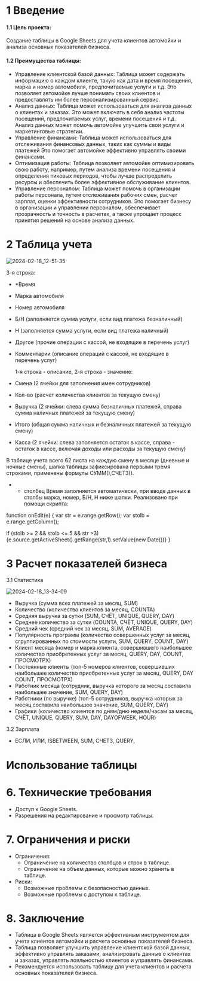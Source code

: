 # 1 Введение

#### 1.1 Цель проекта: 
Создание таблицы в Google Sheets для учета клиентов автомойки и анализа основных показателей бизнеса.
#### 1.2 Преимущества таблицы: 
- Управление клиентской базой данных: Таблица может содержать информацию о каждом клиенте, такую как дата и время посещения, марка и номер автомобиля, предпочитаемые услуги и т.д. Это позволяет автомойке лучше понимать своих клиентов и предоставлять им более персонализированный сервис.
- Анализ данных: Таблица может использоваться для анализа данных о клиентах и заказах. Это может включать в себя анализ частоты посещений, предпочитаемых услуг, времени посещения и т.д. Анализ данных может помочь автомойке улучшить свои услуги и маркетинговые стратегии.
- Управление финансами: Таблица может использоваться для отслеживания финансовых данных, таких как суммы и виды платежей Это помогает автомойке эффективно управлять своими финансами.
-  Оптимизация работы: Таблица позволяет автомойке оптимизировать свою работу, например, путем анализа времени посещения и определения пиковых периодов, чтобы лучше распределить ресурсы и обеспечить более эффективное обслуживание клиентов.
-  Управление персоналом: Таблица может помочь в организации работы персонала, путем отслеживания рабочих смен, расчет зарплат, оценки эффективности сотрудников. Это помогает бизнесу в организации и управлении персоналом, обеспечивает прозрачность и точность в расчетах, а также упрощает процесс принятия решений на основе анализа данных.

# 2 Таблица учета

![2024-02-18_12-51-35](https://github.com/koreugene95/DataAnalyst/assets/159468267/6ad25a4f-c838-400f-8106-f7109cad7ae9)

3-я строка:

- *Время 
- Марка автомобиля
- Номер автомобиля
- Б/Н (заполняется сумма услуги, если вид платежа безналичный)
- Н (заполняется сумма услуги, если вид платежа наличный)
- Другое (прочие операции с кассой, не входящие в перечень услуг)
- Комментарии (описание операций с кассой, не входящие в перечень услуг)

  1-я строка - описание, 2-я строка - значение:

- Смена (2 ячейки для заполнения имен сотрудников)
- Кол-во (расчет количества клиентов за текущую смену)
- Выручка (2 ячейки: слева сумма безналичных платежей, справа сумма наличных платежей за текущую смену)
- Итого (общая сумма наличных и безналичных платежей за текущую смену)
- Касса (2 ячейки: слева заполняется остаток в кассе, справа - остаток в кассе, включая доходы или расходы за текущую смену)

В таблице учета всего 62 листа на каждую смену в месяце (дневные и ночные смены), шапка таблицы зафиксирована первыми тремя строками, применены формулы СУММ(),СЧЕТЗ().
* - столбец Время заполняется автоматически, при вводе данных в столбы марка, номер, Б/Н, Н ниже шапки. Реализовано при помощи скрипта:
  
function onEdit(e) {
var str = e.range.getRow();
var stolb = e.range.getColumn();
  
  if (stolb >= 2 && stolb <= 5 && str >3)
     {e.source.getActiveSheet().getRange(str,1).setValue(new Date())}
}

# 3 Расчет показателей бизнеса

3.1 Статистика

![2024-02-18_13-34-09](https://github.com/koreugene95/DataAnalyst/assets/159468267/123baa70-5571-473b-94f8-cfab94a7f005)

- Выручка (сумма всех платежей за месяц, SUM)
- Количество (количество клиентов за месяц, COUNTA)
- Средняя выручка за сутки (SUM, СЧЁТ, UNIQUE, QUERY, DAY)
- Среднее количество за сутки (COUNTA, СЧЁТ, UNIQUE, QUERY, DAY)
- Средний чек (средний чек за месяц, SUM, AVERAGE)
- Популярность программ (количество совершенных услуг за месяц, сгруппированных по стоимости услуги, SUM, QUERY, COUNT, DAY)
- Клиент месяца (номер и марка клиента, совершившего наибольшее количество приобретенных услуг за месяц, QUERY, DAY, COUNT, ПРОСМОТРХ)
- Постоянные клиенты (топ-5 номеров клиентов, совершивших наибольшее количество приобретенных услуг за месяц, QUERY, DAY COUNT, ПРОСМОТРХ)
- Работник месяца (сотрудник, выручка которого за месяц составила наибольшее значение, SUM, QUERY, DAY)
- Работники (по выручке) (топ-5 сотрудников, выручка которых за месяц составила наибольшее значение, SUM, QUERY, DAY)
- Графики (количество клиентов по дням/дню недели/часам за месяц, СЧЁТ, UNIQUE, QUERY, SUM, DAY, DAYOFWEEK, HOUR)

3.2 Зарплата

- ЕСЛИ, ИЛИ, ISBETWEEN, SUM, СЧЕТЗ, QUERY,


# Использование таблицы



  # 6. Технические требования
   - Доступ к Google Sheets.
   - Разрешения на редактирование и просмотр таблицы.

   #  7. Ограничения и риски
   - Ограничения:
      - Ограничение на количество столбцов и строк в таблице.
      - Ограничение на объем данных, которые можно хранить в таблице.
   - Риски:
      - Возможные проблемы с безопасностью данных.
      - Возможные проблемы с доступом к таблице.

# 8. Заключение
   - Таблица в Google Sheets является эффективным инструментом для учета клиентов автомойки и расчета основных показателей бизнеса.
   - Таблица позволяет улучшить управление клиентской базой данных, эффективно управлять заказами, анализировать данные о клиентах и заказах, управлять лояльностью клиентов и управлять финансами.
   - Рекомендуется использовать таблицу для учета клиентов и расчета основных показателей бизнеса.
